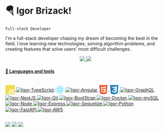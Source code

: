 # 🪂 Igor Brizack!

`Full-stack Developer`

I'm a full-stack developer chasing my dream of becoming the best in the field. I love learning new technologies, solving algorithm problems, and creating features that solve users' most difficult challenges.

<div align="center">
  <a href="https://github.com/igorbrizack">
  <img height="130em" src="https://github-readme-stats.vercel.app/api?username=IgorBrizack&show_icons=true&theme=dark&include_all_commits=true&count_private=true"/>
  <img height="130em" src="https://github-readme-stats.vercel.app/api/top-langs/?username=IgorBrizack&layout=compact&langs_count=7&theme=dark"/>
</div>
<h4>🤖 Languages and tools</h4>
<div style="display: inline_block"><br>
  <img align="center" alt="Igor" height="30" width="30" src="https://raw.githubusercontent.com/devicons/devicon/master/icons/javascript/javascript-plain.svg">
  <img align="center" alt="Igor-TypeScript" height="30" width="30" src="https://cdn.jsdelivr.net/gh/devicons/devicon/icons/typescript/typescript-original.svg" />
  <img align="center" alt="Igor-React" height="30" width="30" src="https://raw.githubusercontent.com/devicons/devicon/master/icons/react/react-original.svg">
  <img align="center" alt="Igor-Angular" height="30" width="30" src="https://cdn.jsdelivr.net/gh/devicons/devicon@latest/icons/angular/angular-original.svg" />
  <img align="center" alt="Igor-HTML" height="30" width="30" src="https://raw.githubusercontent.com/devicons/devicon/master/icons/html5/html5-original.svg">
  <img align="center" alt="Igor-CSS" height="30" width="30" src="https://raw.githubusercontent.com/devicons/devicon/master/icons/css3/css3-original.svg">
  <img align="center" alt="Igor-GraphQL" height="30" width="30" src="https://cdn.jsdelivr.net/gh/devicons/devicon@latest/icons/graphql/graphql-plain.svg" />
  <img align="center" alt="Igor-NestJS" height="30" width="30" src="https://cdn.jsdelivr.net/gh/devicons/devicon@latest/icons/nestjs/nestjs-original.svg" />
  <img align="center" alt="Igor-Git" height="30" width="30" src="https://cdn.jsdelivr.net/gh/devicons/devicon/icons/git/git-original.svg" />
  <img align="center" alt="Igor-BootStrap" height="30" width="30" src="https://cdn.jsdelivr.net/gh/devicons/devicon/icons/bootstrap/bootstrap-original.svg" />
  <img align="center" alt="Igor-Docker" height="30" width="30" src="https://cdn.jsdelivr.net/gh/devicons/devicon/icons/docker/docker-original.svg" />
  <img align="center" alt="Igor-mySQL" height="30" width="30" src="https://cdn.jsdelivr.net/gh/devicons/devicon/icons/mysql/mysql-original.svg" />
  <img align="center" alt="Igor-Node" height="30" width="30" src="https://cdn.jsdelivr.net/gh/devicons/devicon/icons/nodejs/nodejs-plain.svg" />
  <img align="center" alt="Igor-Express" height="30" width="30" src="https://assets.website-files.com/61ca3f775a79ec5f87fcf937/6202fcdee5ee8636a145a41b_1234-p-500.png" />
  <img align="center" alt="Igor-Sequelize" height="30" width="30" src="https://cdn.jsdelivr.net/gh/devicons/devicon/icons/sequelize/sequelize-original.svg" />
  <img align="center" alt="Igor-Python" height="30" width="30" <img src="https://cdn.jsdelivr.net/gh/devicons/devicon/icons/python/python-original.svg" />
  <img align="center" alt="Igor-FastAPI" height="30" width="30" src="https://cdn.jsdelivr.net/gh/devicons/devicon/icons/fastapi/fastapi-original.svg" />
  <img align="center" alt="Igor-AWS" width="30" height="30" src="https://img.icons8.com/color/30/amazon-web-services.png"/>
</div>
  
  ##
 
<div> 
  <a href="https://www.instagram.com/igorbrizack/?hl=pt" target="_blank"><img src="https://img.shields.io/badge/-Instagram-%23E4405F?style=for-the-badge&logo=instagram&logoColor=white" target="_blank"></a>
  <a href = "mailto:igor_brizack@hotmail.com.com"><img src="https://img.shields.io/badge/-Gmail-%23333?style=for-the-badge&logo=gmail&logoColor=white" target="_blank"></a>
  <a href="https://www.linkedin.com/in/igor-brizack-a627b1129/" target="_blank"><img src="https://img.shields.io/badge/-LinkedIn-%230077B5?style=for-the-badge&logo=linkedin&logoColor=white" target="_blank"></a>  
</div>
